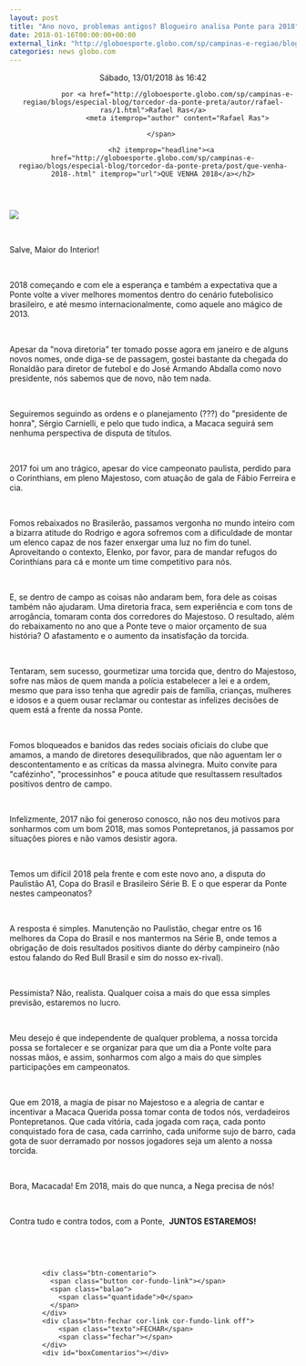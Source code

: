```yaml
---
layout: post
title: "Ano novo, problemas antigos? Blogueiro analisa Ponte para 2018"
date: 2018-01-16T00:00:00+00:00
external_link: "http://globoesporte.globo.com/sp/campinas-e-regiao/blogs/especial-blog/torcedor-da-ponte-preta/post/que-venha-2018-.html"
categories: news globo.com
---
```

<header>
        <time itemprop="datePublished" datetime="2018-01-13BRST16:Jan"> Sábado, 13/01/2018 às 16:42 </time>
        <span class="author">
            
                por <a href="http://globoesporte.globo.com/sp/campinas-e-regiao/blogs/especial-blog/torcedor-da-ponte-preta/autor/rafael-ras/1.html">Rafael Ras</a>
                <meta itemprop="author" content="Rafael Ras">
            
        </span>

        <h2 itemprop="headline"><a href="http://globoesporte.globo.com/sp/campinas-e-regiao/blogs/especial-blog/torcedor-da-ponte-preta/post/que-venha-2018-.html" itemprop="url">QUE VENHA 2018</a></h2>

   </header>

![](http://s.glbimg.com/es/ge/f/original/blog/4b35be9f-9622-4f96-a25b-1b362514e96e_blog_aqui_e_ponte_2018.png)

&nbsp;

Salve, Maior do Interior!

&nbsp;

2018 começando e com ele a esperança e também a expectativa que a Ponte volte a viver melhores momentos dentro do cenário futebolisico brasileiro, e até mesmo internacionalmente, como aquele ano mágico de 2013.

&nbsp;

Apesar da "nova diretoria" ter tomado posse agora em janeiro e de alguns novos nomes, onde diga-se de passagem, gostei bastante da chegada do Ronaldão para diretor de futebol e do&nbsp;José Armando Abdalla como novo presidente, nós sabemos que de novo, não tem nada.

&nbsp;

Seguiremos seguindo as ordens e o planejamento (???) do "presidente de honra", Sérgio Carnielli, e pelo que tudo indica, a Macaca seguirá sem nenhuma perspectiva de disputa de títulos.

&nbsp;

2017 foi um ano trágico, apesar do vice campeonato paulista, perdido para o Corinthians, em pleno Majestoso, com atuação de gala de Fábio Ferreira e cia.&nbsp;&nbsp;

&nbsp;

Fomos rebaixados no Brasilerão, passamos vergonha no mundo inteiro com a bizarra atitude do Rodrigo e agora sofremos com a dificuldade de montar um elenco capaz de nos fazer enxergar uma luz no fim do tunel. Aproveitando o contexto, Elenko, por favor, para de mandar refugos do Corinthians para cá e monte um time competitivo para nós.

&nbsp;

E, se dentro de campo as coisas não andaram bem, fora dele as coisas também não ajudaram. Uma diretoria fraca, sem experiência e com tons de arrogância, tomaram conta dos corredores do Majestoso. O resultado, além do rebaixamento no ano que a Ponte teve o maior orçamento de sua história? O afastamento e o aumento da insatisfação da torcida.&nbsp;

&nbsp;

Tentaram, sem sucesso, gourmetizar uma torcida que, dentro do Majestoso, sofre nas mãos de quem manda a polícia estabelecer a lei e a ordem, mesmo que para isso tenha que agredir pais de família, crianças, mulheres e idosos e a quem ousar reclamar ou contestar as infelizes decisões de quem está a frente da nossa Ponte.

&nbsp;

Fomos bloqueados e banidos das redes sociais oficiais do clube que amamos, a mando de diretores desequilibrados, que não aguentam ler o descontentamento e as críticas da massa alvinegra. Muito convite para "cafézinho", "processinhos" e pouca atitude que resultassem resultados positivos dentro de campo.

&nbsp;

Infelizmente, 2017 não foi generoso conosco, não nos deu motivos para sonharmos com um bom 2018, mas somos Pontepretanos, já passamos por situações piores e não vamos desistir agora.

&nbsp;

Temos um difícil 2018 pela frente e com este novo ano, a disputa do Paulistão A1, Copa do Brasil e Brasileiro Série B. E o que esperar da Ponte nestes campeonatos?

&nbsp;

A resposta é simples. Manutenção no Paulistão, chegar entre os 16 melhores da Copa do Brasil e nos mantermos na Série B, onde temos a obrigação de dois resultados positivos diante do dérby campineiro (não estou falando do Red Bull Brasil e sim do nosso ex-rival).

&nbsp;

Pessimista? Não, realista. Qualquer coisa a mais do que essa simples previsão, estaremos no lucro.&nbsp;

&nbsp;

Meu desejo é que independente de qualquer problema, a nossa torcida possa se fortalecer e se organizar para que um dia a Ponte volte para nossas mãos, e assim, sonharmos com algo a mais do que simples participações em campeonatos.

&nbsp;

Que em 2018, a magia de pisar no Majestoso e a alegria de cantar e incentivar a Macaca Querida possa tomar conta de todos nós, verdadeiros Pontepretanos. Que cada vitória, cada jogada com raça, cada ponto conquistado fora de casa, cada carrinho, cada uniforme sujo de barro, cada gota de suor derramado por nossos jogadores seja um alento a nossa torcida.

&nbsp;

Bora, Macacada! Em 2018, mais do que nunca, a Nega precisa de nós!

&nbsp;

Contra tudo e contra todos, com a Ponte,&nbsp; **JUNTOS ESTAREMOS!**

&nbsp;

&nbsp;

<footer>
        <div class="share-bar" data-url="http://globoesporte.globo.com/sp/campinas-e-regiao/blogs/especial-blog/torcedor-da-ponte-preta/post/que-venha-2018-.html" data-title="QUE VENHA 2018" data-image-url="http://s.glbimg.com/es/ge/f/original/blog/4b35be9f-9622-4f96-a25b-1b362514e96e_blog_aqui_e_ponte_2018.png">
        </div>

        
            <div class="btn-comentario">
              <span class="button cor-fundo-link"></span>
              <span class="balao">
                <span class="quantidade">0</span>
              </span>
            </div>
            <div class="btn-fechar cor-link cor-fundo-link off">
                <span class="texto">FECHAR</span>
                <span class="fechar"></span>
            </div>
            <div id="boxComentarios"></div>
        
   </footer>

